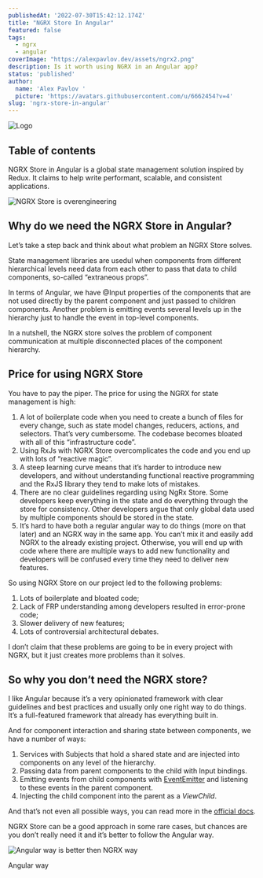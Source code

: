 ```yaml
---
publishedAt: '2022-07-30T15:42:12.174Z'
title: "NGRX Store In Angular"
featured: false
tags:
  - ngrx
  - angular
coverImage: "https://alexpavlov.dev/assets/ngrx2.png"
description: Is it worth using NGRX in an Angular app?
status: 'published'
author:
  name: 'Alex Pavlov '
  picture: 'https://avatars.githubusercontent.com/u/6662454?v=4'
slug: 'ngrx-store-in-angular'
---
```


![Logo](/assets/ngrx2.png)

## Table of contents

NGRX Store in Angular is a global state management solution inspired by Redux. It claims to help write performant, scalable, and consistent applications.

![NGRX Store is overengineering](/assets/chart.jpeg)

## Why do we need the NGRX Store in Angular?

Let’s take a step back and think about what problem an NGRX Store solves.

State management libraries are usedul when components from different hierarchical levels need data from each other to pass that data to child components, so-called “extraneous props”.

In terms of Angular, we have @Input properties of the components that are not used directly by the parent component and just passed to children components. Another problem is emitting events several levels up in the hierarchy just to handle the event in top-level components.

In a nutshell, the NGRX store solves the problem of component communication at multiple disconnected places of the component hierarchy.

## Price for using NGRX Store

You have to pay the piper. The price for using the NGRX for state management is high:

1. A lot of boilerplate code when you need to create a bunch of files for every change, such as state model changes, reducers, actions, and selectors. That’s very cumbersome. The codebase becomes bloated with all of this “infrastructure code”.
2. Using RxJs with NGRX Store overcomplicates the code and you end up with lots of “reactive magic”.
3. A steep learning curve means that it’s harder to introduce new developers, and without understanding functional reactive programming and the RxJS library they tend to make lots of mistakes.
4. There are no clear guidelines regarding using NgRx Store. Some developers keep everything in the state and do everything through the store for consistency. Other developers argue that only global data used by multiple components should be stored in the state.
5. It’s hard to have both a regular angular way to do things (more on that later) and an NGRX way in the same app. You can’t mix it and easily add NGRX to the already existing project. Otherwise, you will end up with code where there are multiple ways to add new functionality and developers will be confused every time they need to deliver new features.

So using NGRX Store on our project led to the following problems:

1. Lots of boilerplate and bloated code;
2. Lack of FRP understanding among developers resulted in error-prone code;
3. Slower delivery of new features;
4. Lots of controversial architectural debates.

I don’t claim that these problems are going to be in every project with NGRX, but it just creates more problems than it solves.

## So why you don’t need the NGRX store?

I like Angular because it’s a very opinionated framework with clear guidelines and best practices and usually only one right way to do things. It’s a full-featured framework that already has everything built in.

And for component interaction and sharing state between components, we have a number of ways:

1. Services with Subjects that hold a shared state and are injected into components on any level of the hierarchy.
2. Passing data from parent components to the child with Input bindings.
3. Emitting events from child components with [EventEmitter](https://angular.io/api/core/EventEmitter) and listening to these events in the parent component.
4. Injecting the child component into the parent as a *ViewChild*.

And that’s not even all possible ways, you can read more in the [official docs](https://angular.io/guide/component-interaction#component-interaction "undefined").

NGRX Store can be a good approach in some rare cases, but chances are you don’t really need it and it’s better to follow the Angular way.

![Angular way is better then NGRX way](/assets/way.jpeg)

Angular way
